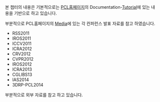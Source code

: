 본 챕터의 내용은 기본적으로는 [PCL홈페이지](http://www.pointclouds.org)의 Documentation-[Tutorial](http://www.pointclouds.org/documentation/tutorials/)에 있는 내용을 기반으로 하고 있습니다. 

부분적으로 PCL홈페이지의 [Media](http://www.pointclouds.org/media/)에 있는 각 컨퍼런스 발표 자료를 참고 하였습니다. 

- RSS2011 
- IROS2011 
- ICCV2011 
- ICRA2012 
- CRV2012 
- CVPR2012 
- IROS2012 
- ICRA2013 
- CGLIBS13 
- IAS2014 
- 3DRP-PCL2014

부분적으로 외부 자료를 참고 하고 있습니다. 

